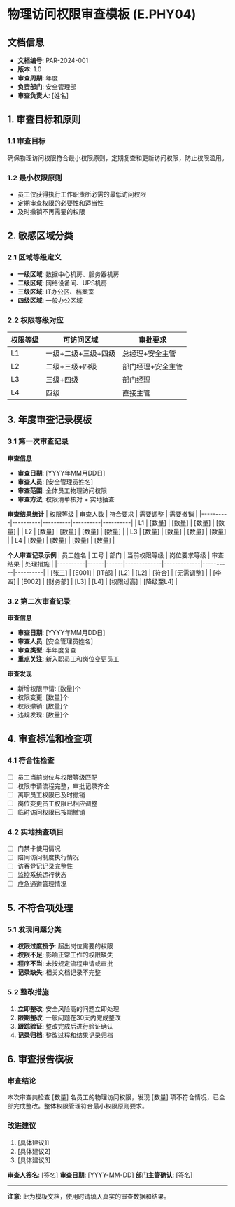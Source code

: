 # 物理访问权限审查模板 (E.PHY04)

## 文档信息
- **文档编号**: PAR-2024-001
- **版本**: 1.0
- **审查周期**: 年度
- **负责部门**: 安全管理部
- **审查负责人**: [姓名]

## 1. 审查目标和原则

### 1.1 审查目标
确保物理访问权限符合最小权限原则，定期复查和更新访问权限，防止权限滥用。

### 1.2 最小权限原则
- 员工仅获得执行工作职责所必需的最低访问权限
- 定期审查权限的必要性和适当性
- 及时撤销不再需要的权限

## 2. 敏感区域分类

### 2.1 区域等级定义
- **一级区域**: 数据中心机房、服务器机房
- **二级区域**: 网络设备间、UPS机房
- **三级区域**: IT办公区、档案室
- **四级区域**: 一般办公区域

### 2.2 权限等级对应
| 权限等级 | 可访问区域 | 审批要求 |
|----------|------------|----------|
| L1 | 一级+二级+三级+四级 | 总经理+安全主管 |
| L2 | 二级+三级+四级 | 部门经理+安全主管 |
| L3 | 三级+四级 | 部门经理 |
| L4 | 四级 | 直接主管 |

## 3. 年度审查记录模板

### 3.1 第一次审查记录

**审查信息**
- **审查日期**: [YYYY年MM月DD日]
- **审查人员**: [安全管理员姓名]
- **审查范围**: 全体员工物理访问权限
- **审查方法**: 权限清单核对 + 实地抽查

**审查结果统计**
| 权限等级 | 审查人数 | 符合要求 | 需要调整 | 需要撤销 |
|----------|----------|----------|----------|----------|
| L1 | [数量] | [数量] | [数量] | [数量] |
| L2 | [数量] | [数量] | [数量] | [数量] |
| L3 | [数量] | [数量] | [数量] | [数量] |
| L4 | [数量] | [数量] | [数量] | [数量] |

**个人审查记录示例**
| 员工姓名 | 工号 | 部门 | 当前权限等级 | 岗位要求等级 | 审查结果 | 处理措施 |
|----------|------|------|-------------|-------------|----------|----------|
| [张三] | [E001] | [IT部] | [L2] | [L2] | [符合] | [无需调整] |
| [李四] | [E002] | [财务部] | [L3] | [L4] | [权限过高] | [降级至L4] |

### 3.2 第二次审查记录

**审查信息**
- **审查日期**: [YYYY年MM月DD日]
- **审查人员**: [安全管理员姓名]
- **审查类型**: 半年度复查
- **重点关注**: 新入职员工和岗位变更员工

**审查发现**
- 新增权限申请: [数量]个
- 权限变更: [数量]个
- 权限撤销: [数量]个
- 违规发现: [数量]个

## 4. 审查标准和检查项

### 4.1 符合性检查
- [ ] 员工当前岗位与权限等级匹配
- [ ] 权限申请流程完整，审批记录齐全
- [ ] 离职员工权限已及时撤销
- [ ] 岗位变更员工权限已相应调整
- [ ] 临时访问权限已按期撤销

### 4.2 实地抽查项目
- [ ] 门禁卡使用情况
- [ ] 陪同访问制度执行情况
- [ ] 访客登记记录完整性
- [ ] 监控系统运行状态
- [ ] 应急通道管理情况

## 5. 不符合项处理

### 5.1 发现问题分类
- **权限过度授予**: 超出岗位需要的权限
- **权限不足**: 影响正常工作的权限缺失
- **程序不当**: 未按规定流程申请或审批
- **记录缺失**: 相关文档记录不完整

### 5.2 整改措施
1. **立即整改**: 安全风险高的问题立即处理
2. **限期整改**: 一般问题在30天内完成整改
3. **跟踪验证**: 整改完成后进行验证确认
4. **记录归档**: 整改过程和结果记录归档

## 6. 审查报告模板

### 审查结论
本次审查共检查 [数量] 名员工的物理访问权限，发现 [数量] 项不符合情况，已全部完成整改。整体权限管理符合最小权限原则要求。

### 改进建议
1. [具体建议1]
2. [具体建议2]
3. [具体建议3]

**审查人签名**: [签名]
**审查日期**: [YYYY-MM-DD]
**部门主管确认**: [签名]

---
**注意**: 此为模板文档，使用时请填入真实的审查数据和结果。
